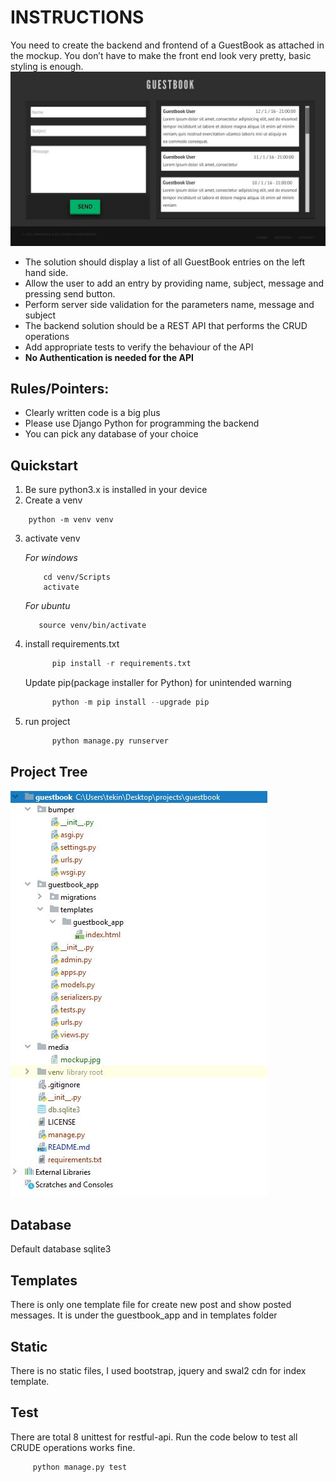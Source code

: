 # INSTRUCTIONS
You need to create the backend and frontend of a GuestBook as attached in 
the mockup. You don’t have to make the front end look very pretty, 
basic styling is enough.
![alt text](media/mockup.jpg)

- The solution should display a list of all GuestBook entries on the left hand side.
- Allow the user to add an entry by providing name, subject, message and pressing send button.
- Perform server side validation for the parameters name, message and subject
- The backend solution should be a REST API that performs the CRUD operations
- Add appropriate tests to verify the behaviour of the API
- **No Authentication is needed for the API**

## Rules/Pointers:

- Clearly written code is a big plus
- Please use Django Python for programming the backend
- You can pick any database of your choice


## Quickstart
1. Be sure python3.x is installed in your device
2. Create a venv
```shell
    python -m venv venv
```
3. activate venv

    _For windows_
    ```shell
        cd venv/Scripts
        activate
    ```
   
    _For ubuntu_
    ```shell
       source venv/bin/activate
    ```
4. install requirements.txt
   ```python
         pip install -r requirements.txt
   ```
   Update pip(package installer for Python) for unintended warning
   ```python
         python -m pip install --upgrade pip
   ```
   
5. run project
   ```python
         python manage.py runserver
   ```
## Project Tree
![alt text](media/project_tree.JPG)

## Database
Default database sqlite3

## Templates
There is only one template file for create new post and show posted messages. It is under
the guestbook_app and in templates folder

## Static
There is no static files, I used bootstrap, jquery and swal2 cdn for index template.

## Test
   There are total 8 unittest for restful-api. Run the code below to test all CRUDE 
   operations works fine.
   
   ```python
        python manage.py test
   ```
